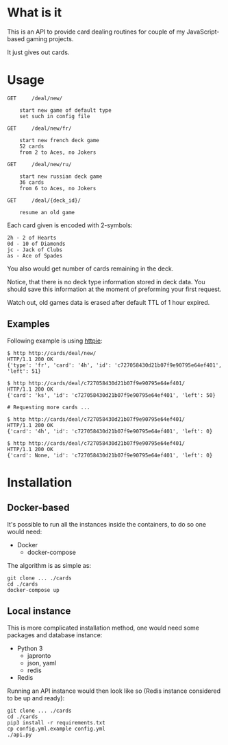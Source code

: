 # What is it

This is an API to provide card dealing routines for couple of my JavaScript-based gaming projects.

It just gives out cards.

# Usage

```
GET     /deal/new/

    start new game of default type
    set such in config file

GET     /deal/new/fr/

    start new french deck game
    52 cards
    from 2 to Aces, no Jokers

GET     /deal/new/ru/

    start new russian deck game
    36 cards
    from 6 to Aces, no Jokers

GET     /deal/{deck_id}/

    resume an old game
```

Each card given is encoded with 2-symbols:

```
2h - 2 of Hearts
0d - 10 of Diamonds
jc - Jack of Clubs
as - Ace of Spades
```

You also would get number of cards remaining in the deck.

Notice, that there is no deck type information stored in deck data. You should save this information at the moment of preforming your first request.

Watch out, old games data is erased after default TTL of 1 hour expired.

## Examples

Following example is using [httpie](https://httpie.org/):

```
$ http http://cards/deal/new/
HTTP/1.1 200 OK
{'type': 'fr', 'card': '4h', 'id': 'c727058430d21b07f9e90795e64ef401', 'left': 51}

$ http http://cards/deal/c727058430d21b07f9e90795e64ef401/
HTTP/1.1 200 OK
{'card': 'ks', 'id': 'c727058430d21b07f9e90795e64ef401', 'left': 50}

# Requesting more cards ...

$ http http://cards/deal/c727058430d21b07f9e90795e64ef401/
HTTP/1.1 200 OK
{'card': '4h', 'id': 'c727058430d21b07f9e90795e64ef401', 'left': 0}

$ http http://cards/deal/c727058430d21b07f9e90795e64ef401/
HTTP/1.1 200 OK
{'card': None, 'id': 'c727058430d21b07f9e90795e64ef401', 'left': 0}
```

# Installation

## Docker-based

It's possible to run all the instances inside the containers, to do so one would need:

- Docker
  - docker-compose

The algorithm is as simple as:

```
git clone ... ./cards
cd ./cards
docker-compose up
```

## Local instance

This is more complicated installation method, one would need some packages and database instance:

- Python 3
  - japronto
  - json, yaml
  - redis
- Redis

Running an API instance would then look like so (Redis instance considered to be up and ready):

```
git clone ... ./cards
cd ./cards
pip3 install -r requirements.txt
cp config.yml.example config.yml
./api.py
```

